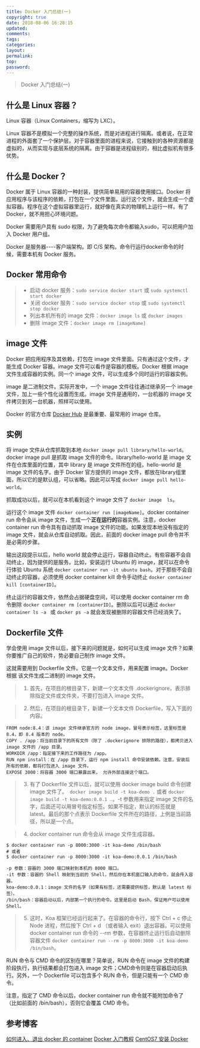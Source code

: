 ```yaml
---
title: Docker 入门总结(一)
copyright: true
date: 2018-08-06 16:28:15
updated:
comments:
tags:
categories:
layout:
permalink:
top:
password:
---
```


<blockquote class = "blockquote-center"> Docker 入门总结(一) </blockquote>

<!-- more -->

## 什么是 Linux 容器？
Linux 容器（Linux Containers，缩写为 LXC）。

Linux 容器不是模拟一个完整的操作系统，而是对进程进行隔离。或者说，在正常进程的外面套了一个保护层。对于容器里面的进程来说，它接触到的各种资源都是虚拟的，从而实现与底层系统的隔离。由于容器是进程级别的，相比虚拟机有很多优势。

## 什么是 Docker？
Docker 属于 Linux 容器的一种封装，提供简单易用的容器使用接口。Docker 将应用程序与该程序的依赖，打包在一个文件里面。运行这个文件，就会生成一个虚拟容器。程序在这个虚拟容器里运行，就好像在真实的物理机上运行一样。有了 Docker，就不用担心环境问题。

Docker 需要用户具有 sudo 权限，为了避免每次命令都输入sudo，可以把用户加入 Docker 用户组。

Docker 是服务器----客户端架构。即 C/S 架构。命令行运行docker命令的时候，需要本机有 Docker 服务。

## Docker 常用命令
> * 启动 docker 服务：`sudo service docker start` 或 `sudo systemctl start docker`
> * 关闭 docker 服务：`sudo service docker stop` 或 `sudo systemctl stop docker`
> * 列出本机所有的 image 文件：`docker image ls` 或 `docker images`
> * 删除 image 文件：`docker image rm [imageName]`

## image 文件
Docker 把应用程序及其依赖，打包在 image 文件里面。只有通过这个文件，才能生成 Docker 容器。image 文件可以看作是容器的模板。Docker 根据 image 文件生成容器的实例。同一个 image 文件，可以生成多个同时运行的容器实例。

image 是二进制文件。实际开发中，一个 image 文件往往通过继承另一个 image 文件，加上一些个性化设置而生成。image 文件是通用的，一台机器的 image 文件拷贝到另一台机器，照样可以使用。

Docker 的官方仓库 [Docker Hub](https://hub.docker.com/) 是最重要、最常用的 image 仓库。

## 实例
将 image 文件从仓库抓取到本地 `docker image pull library/hello-world`。docker image pull 是抓取 image 文件的命令。library/hello-world 是 image 文件在仓库里面的位置，其中 library 是 image 文件所在的组，hello-world 是 image 文件的名字。由于 Docker 官方提供的 image 文件，都放在library组里面，所以它的是默认组，可以省略。因此可以写成 `docker image pull hello-world`。

抓取成功以后，就可以在本机看到这个 image 文件了 `docker image  ls`。

运行这个 image 文件 `docker container run [imageName]`。docker container run 命令会从 image 文件，生成一个**正在运行的**容器实例。注意，docker container run 命令具有自动抓取 image 文件的功能。如果发现本地没有指定的 image 文件，就会从仓库自动抓取。因此，前面的 docker image pull 命令并不是必需的步骤。

输出这段提示以后，hello world 就会停止运行，容器自动终止。有些容器不会自动终止，因为提供的是服务。比如，安装运行 Ubuntu 的 image，就可以在命令行体验 Ubuntu 系统 `docker container run -it ubuntu bash`。对于那些不会自动终止的容器，必须使用 docker container kill 命令手动终止 `docker container kill [containerID]`。

终止运行的容器文件，依然会占据硬盘空间，可以使用 docker container rm 命令删除 `docker container rm [containerID]`。删除以后可以通过 `docker container ls -a ` 或 `docker ps -a` 就会发现被删除的容器文件已经消失了。

## Dockerfile 文件
学会使用 image 文件以后，接下来的问题就是，如何可以生成 image 文件？如果你要推广自己的软件，势必要自己制作 image 文件。

这就需要用到 Dockerfile 文件。它是一个文本文件，用来配置 image。Docker 根据 该文件生成二进制的 image 文件。

> 1. 首先，在项目的根目录下，新建一个文本文件 .dockerignore，表示排除指定文件或文件夹，不要打包进入 image 文件。

> 2. 然后，在项目的根目录下，新建一个文本文件 Dockerfile，写入下面的内容。
```
FROM node:8.4：该 image 文件继承官方的 node image，冒号表示标签，这里标签是 8.4，即 8.4 版本的 node。
COPY . /app：将当前目录下的所有文件（除了 .dockerignore 排除的路径），都拷贝进入 image 文件的 /app 目录。
WORKDIR /app：指定接下来的工作路径为 /app。
RUN npm install：在 /app 目录下，运行 npm install 命令安装依赖。注意，安装后所有的依赖，都将打包进入 image 文件。
EXPOSE 3000：将容器 3000 端口暴露出来， 允许外部连接这个端口。
```

> 3. 有了 Dockerfile 文件以后，就可以使用 docker image build 命令创建 image 文件了。` docker image build -t koa-demo .` 或者 `docker image build -t koa-demo:0.0.1 .`。-t 参数用来指定 image 文件的名字，后面还可以用冒号指定标签。如果不指定，默认的标签就是latest。最后的那个点表示 Dockerfile 文件所在的路径，上例是当前路径，所以是一个点。

> 4. docker container run 命令会从 image 文件生成容器。
```
$ docker container run -p 8000:3000 -it koa-demo /bin/bash
# 或者
$ docker container run -p 8000:3000 -it koa-demo:0.0.1 /bin/bash

-p 参数：容器的 3000 端口映射到本机的 8000 端口。
-it 参数：容器的 Shell 映射到当前的 Shell，然后你在本机窗口输入的命令，就会传入容器。
koa-demo:0.0.1：image 文件的名字（如果有标签，还需要提供标签，默认是 latest 标签）。
/bin/bash：容器启动以后，内部第一个执行的命令。这里是启动 Bash，保证用户可以使用 Shell。
```

> 5. 这时，Koa 框架已经运行起来了。在容器的命令行，按下 Ctrl + c 停止 Node 进程，然后按下 Ctrl + d （或者输入 exit）退出容器。可以使用 docker container run 命令的 --rm 参数，在容器终止运行后自动删除容器文件 `docker container run --rm -p 8000:3000 -it koa-demo /bin/bash`。

RUN 命令与 CMD 命令的区别在哪里？简单说，RUN 命令在 image 文件的构建阶段执行，执行结果都会打包进入 image 文件；CMD命令则是在容器启动后执行。另外，一个 Dockerfile 可以包含多个 RUN 命令，但是只能有一个 CMD 命令。

注意，指定了 CMD 命令以后，docker container run 命令就不能附加命令了（比如前面的 /bin/bash），否则它会覆盖 CMD 命令。



## 参考博客
[如何进入、退出 docker 的 container](https://blog.csdn.net/dongdong9223/article/details/52998375)
[Docker 入门教程](http://www.ruanyifeng.com/blog/2018/02/docker-tutorial.html)
[CentOS7 安装 Docker](https://www.jianshu.com/p/3a4cd73e3272)
